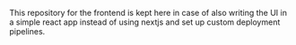This repository for the frontend is kept here in case of also writing the UI in
a simple react app instead of using nextjs and set up custom deployment pipelines.
